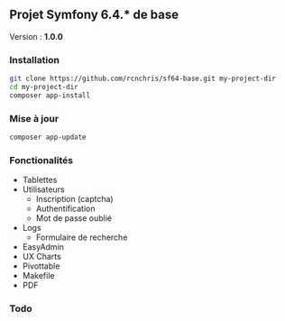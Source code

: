 ## Projet Symfony 6.4.* de base

Version : **1.0.0**

### Installation

```bash
git clone https://github.com/rcnchris/sf64-base.git my-project-dir
cd my-project-dir
composer app-install
```

### Mise à jour

```bash
composer app-update
```

### Fonctionalités

- Tablettes
- Utilisateurs
   - Inscription (captcha)
   - Authentification
   - Mot de passe oublié
- Logs
   - Formulaire de recherche
- EasyAdmin
- UX Charts
- Pivottable
- Makefile
- PDF

### Todo
